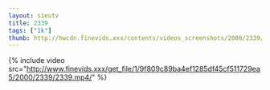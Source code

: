 ```yaml
--- 
layout: sieutv
title: 2339
tags: ["1k"]
thumb: http://hwcdn.finevids.xxx/contents/videos_screenshots/2000/2339/preview.mp4.jpg
---
```

{% include video src="http://www.finevids.xxx/get_file/1/9f809c89ba4ef1285df45cf511729ea5/2000/2339/2339.mp4/" %} 
